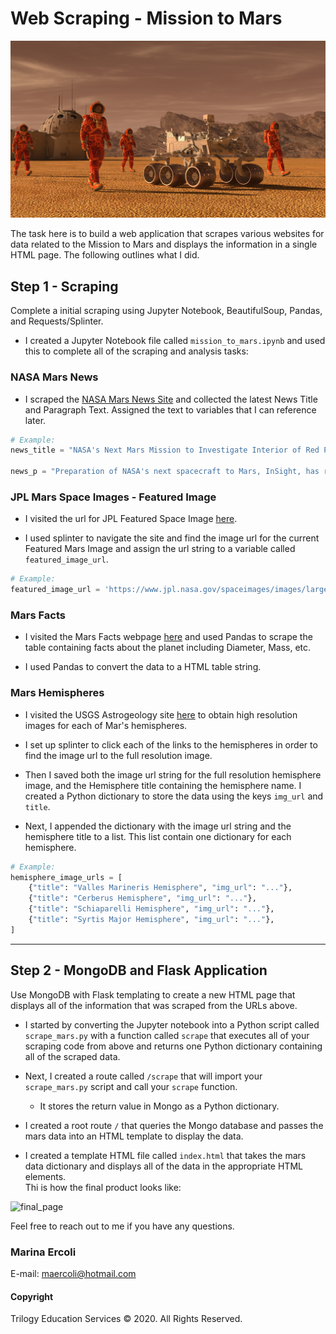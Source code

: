 # Web Scraping - Mission to Mars

![mission_to_mars](Images/mission_to_mars.png)

The task here is to build a web application that scrapes various websites for data related to the Mission to Mars and displays the information in a single HTML page. The following outlines what I did.

## Step 1 - Scraping

Complete a initial scraping using Jupyter Notebook, BeautifulSoup, Pandas, and Requests/Splinter.

* I created a Jupyter Notebook file called `mission_to_mars.ipynb` and used this to complete all of the scraping and analysis tasks:

### NASA Mars News

* I scraped the [NASA Mars News Site](https://mars.nasa.gov/news/) and collected the latest News Title and Paragraph Text. Assigned the text to variables that I can reference later.

```python
# Example:
news_title = "NASA's Next Mars Mission to Investigate Interior of Red Planet"

news_p = "Preparation of NASA's next spacecraft to Mars, InSight, has ramped up this summer, on course for launch next May from Vandenberg Air Force Base in central California -- the first interplanetary launch in history from America's West Coast."
```

### JPL Mars Space Images - Featured Image

* I visited the url for JPL Featured Space Image [here](https://www.jpl.nasa.gov/spaceimages/?search=&category=Mars).

* I used splinter to navigate the site and find the image url for the current Featured Mars Image and assign the url string to a variable called `featured_image_url`.

```python
# Example:
featured_image_url = 'https://www.jpl.nasa.gov/spaceimages/images/largesize/PIA16225_hires.jpg'
```

### Mars Facts

* I visited the Mars Facts webpage [here](https://space-facts.com/mars/) and used Pandas to scrape the table containing facts about the planet including Diameter, Mass, etc.

* I used Pandas to convert the data to a HTML table string.

### Mars Hemispheres

* I visited the USGS Astrogeology site [here](https://astrogeology.usgs.gov/search/results?q=hemisphere+enhanced&k1=target&v1=Mars) to obtain high resolution images for each of Mar's hemispheres.

* I set up splinter to click each of the links to the hemispheres in order to find the image url to the full resolution image.

* Then I saved both the image url string for the full resolution hemisphere image, and the Hemisphere title containing the hemisphere name. I created a Python dictionary to store the data using the keys `img_url` and `title`.

* Next, I appended the dictionary with the image url string and the hemisphere title to a list. This list contain one dictionary for each hemisphere.

```python
# Example:
hemisphere_image_urls = [
    {"title": "Valles Marineris Hemisphere", "img_url": "..."},
    {"title": "Cerberus Hemisphere", "img_url": "..."},
    {"title": "Schiaparelli Hemisphere", "img_url": "..."},
    {"title": "Syrtis Major Hemisphere", "img_url": "..."},
]
```
- - -

## Step 2 - MongoDB and Flask Application

Use MongoDB with Flask templating to create a new HTML page that displays all of the information that was scraped from the URLs above.

* I started by converting the Jupyter notebook into a Python script called `scrape_mars.py` with a function called `scrape` that executes all of your scraping code from above and returns one Python dictionary containing all of the scraped data.

* Next, I created a route called `/scrape` that will import your `scrape_mars.py` script and call your `scrape` function.

  * It stores the return value in Mongo as a Python dictionary.

* I created a root route `/` that queries the Mongo database and passes the mars data into an HTML template to display the data.

* I created a template HTML file called `index.html` that takes the mars data dictionary and displays all of the data in the appropriate HTML elements.  
Thi is how the final product looks like:

![final_page](Images/final_page.gif)


Feel free to reach out to me if you have any questions.

### Marina Ercoli
E-mail: maercoli@hotmail.com


#### Copyright

Trilogy Education Services © 2020. All Rights Reserved.

